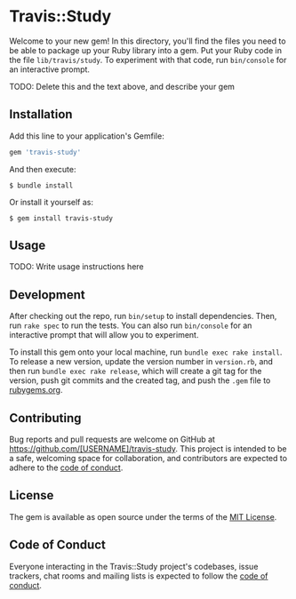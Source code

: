 # Travis::Study

Welcome to your new gem! In this directory, you'll find the files you need to be able to package up your Ruby library into a gem. Put your Ruby code in the file `lib/travis/study`. To experiment with that code, run `bin/console` for an interactive prompt.

TODO: Delete this and the text above, and describe your gem

## Installation

Add this line to your application's Gemfile:

```ruby
gem 'travis-study'
```

And then execute:

    $ bundle install

Or install it yourself as:

    $ gem install travis-study

## Usage

TODO: Write usage instructions here

## Development

After checking out the repo, run `bin/setup` to install dependencies. Then, run `rake spec` to run the tests. You can also run `bin/console` for an interactive prompt that will allow you to experiment.

To install this gem onto your local machine, run `bundle exec rake install`. To release a new version, update the version number in `version.rb`, and then run `bundle exec rake release`, which will create a git tag for the version, push git commits and the created tag, and push the `.gem` file to [rubygems.org](https://rubygems.org).

## Contributing

Bug reports and pull requests are welcome on GitHub at https://github.com/[USERNAME]/travis-study. This project is intended to be a safe, welcoming space for collaboration, and contributors are expected to adhere to the [code of conduct](https://github.com/[USERNAME]/travis-study/blob/master/CODE_OF_CONDUCT.md).

## License

The gem is available as open source under the terms of the [MIT License](https://opensource.org/licenses/MIT).

## Code of Conduct

Everyone interacting in the Travis::Study project's codebases, issue trackers, chat rooms and mailing lists is expected to follow the [code of conduct](https://github.com/[USERNAME]/travis-study/blob/master/CODE_OF_CONDUCT.md).
